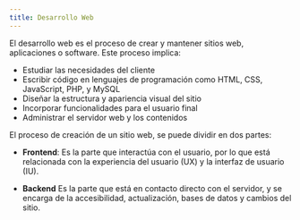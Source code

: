 ```yaml
---
title: Desarrollo Web
---
```


El desarrollo web es el proceso de crear y mantener sitios web, aplicaciones o software. Este proceso implica:

* Estudiar las necesidades del cliente
* Escribir código en lenguajes de programación como HTML, CSS, JavaScript, PHP, y MySQL
* Diseñar la estructura y apariencia visual del sitio
* Incorporar funcionalidades para el usuario final
* Administrar el servidor web y los contenidos

El proceso de creación de un sitio web, se puede dividir en dos partes:

* **Frontend**:  Es la parte que interactúa con el usuario, por lo que está relacionada con la experiencia del usuario (UX) y la interfaz de usuario (IU).

* **Backend** Es la parte que está en contacto directo con el servidor, y se encarga de la accesibilidad, actualización, bases de datos y cambios del sitio.
